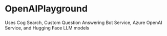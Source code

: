 # OpenAIPlayground
 Uses Cog Search, Custom Question Answering Bot Service, Azure OpenAI Service, and Hugging Face LLM models
